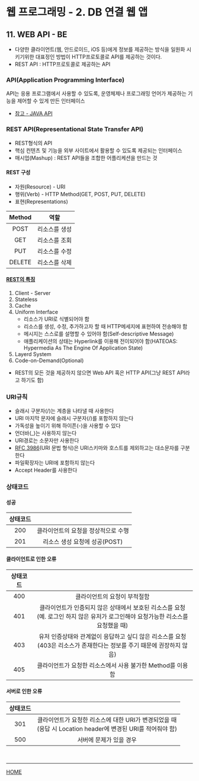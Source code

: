 # 웹 프로그래밍 - 2. DB 연결 웹 앱

## 11. WEB API - BE
- 다양한 클라이언트(웹, 안드로이드, iOS 등)에게 정보를 제공하는 방식을 일원화 시키기위한 대표정인 방법이 HTTP프로토콜로 API를 제공하는 것이다.
- REST API : HTTP프로토콜로 제공하는 API

### API(Application Programming Interface)
API는 응용 프로그램에서 사용할 수 있도록, 운영체제나 프로그래밍 언어가 제공하는 기능을 제어할 수 있게 만든 인터페이스
- [참고 - JAVA API](https://docs.oracle.com/javase/8/docs/api/)

### REST API(Representational State Transfer API)
- REST형식의 API
- 핵심 컨텐츠 및 기능을 외부 사이트에서 활용할 수 있도록 제공되는 인터페이스
- 매시업(Mashup) : REST API들을 조합한 어플리케션을 만드는 것

#### REST 구성
- 자원(Resource) - URI
- 행위(Verb) - HTTP Method(GET, POST, PUT, DELETE)
- 표현(Representations)

|Method    |역할                 |
|:--------:|:-------------------:|
|POST      |리소스를 생성         |
|GET       |리소스를 조회         |
|PUT       |리소스를 수정         |
|DELETE    |리소스를 삭제         |

#### [REST의 특징](https://meetup.toast.com/posts/92)
1. Client - Server
2. Stateless
3. Cache
4. Uniform Interface
   - 리소스가 URI로 식별되어야 함
   - 리소스를 생성, 수정, 추가하고자 할 때 HTTP메세지에 표현하여 전송해야 함
   - 메시지는 스스로를 설명할 수 있어야 함(Self-descriptive Message)
   - 애플리케이션의 상태는 Hyperlink를 이용해 전이되어야 함(HATEOAS: Hypermedia As The Engine Of Application State)
5. Layerd System
6. Code-on-Demand(Optional)

- REST의 모든 것을 제공하지 않으면 Web API 혹은 HTTP API(그냥 REST API라고 하기도 함)

### URI규칙
- 슬래시 구분자(/)는 계층을 나타낼 때 사용한다
- URI 마지막 문자에 슬래시 구분자(/)를 포함하지 않는다
- 가독성을 높이기 위해 하이픈(-)을 사용할 수 있다
- 언더바(_)는 사용하지 않는다
- URI경로는 소문자만 사용한다
- [RFC 3986](https://tools.ietf.org/html/rfc3986)(URI 문법 형식)은 URI스키마와 호스트를 제외하고는 대소문자를 구분한다
- 파일확장자는 URI에 포함하지 않는다
- Accept Header를 사용한다

### 상태코드

#### 성공
|상태코드   |                                    |
|:---------:|:----------------------------------:|
|200        |클라이언트의 요청을 정상적으로 수행    |
|201        |리소스 생성 요청에 성공(POST)         |

#### 클라이언트로 인한 오류
|상태코드   |                                    |
|:---------:|:----------------------------------:|
|400       |클라이언트의 요청이 부적절함            |
|401        |클라이언트가 인증되지 않은 상태에서 보호된 리소스를 요청</br>(예. 로그인 하지 않은 유저가 로그인해야 요청가능한 리소스를 요청했을 때)   |
|403        |유저 인증상태와 관계없이 응답하고 싶디 않은 리소스를 요청</br>(403은 리소스가 존재한다는 정보를 주기 때문에 권장하지 않음)|
|405        |클라이언트가 요청한 리소스에서 사용 불가한 Method를 이용함   |

#### 서버로 인한 오류
|상태코드   |                                    |
|:---------:|:----------------------------------:|
|301        |클라이언트가 요청한 리소스에 대한 URI가 변경되었을 때</br>(응답 시 Location header에 변경된 URI를 적어줘야 함)    |
|500        |서버에 문제가 있을 경우       |



<br>



---
[HOME](https://github.com/tunaep5/Boostcourse/blob/master/README.md)